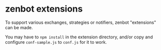 # zenbot extensions

To support various exchanges, strategies or notifiers, zenbot "extensions" can be made.

You may have to `npm install` in the extension directory, and/or copy and configure `conf-sample.js` to `conf.js` for it to work.
